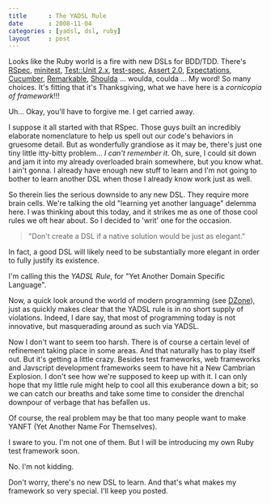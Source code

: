```yaml
---
title      : The YADSL Rule
date       : 2008-11-04
categories : [yadsl, dsl, ruby]
layout     : post
---
```


Looks like the Ruby world is a fire with new DSLs for BDD/TDD. There's 
[RSpec](http://rspec.info/),
[minitest](http://blog.zenspider.com/minitest/),
[Test::Unit 2.x](http://test-unit.rubyforge.org/test-unit/),
[test-spec](http://test-spec.rubyforge.org/test-spec/),
[Assert 2.0](http://www.oreillynet.com/ruby/blog/2008/02/assert2.html),
[Expectations](http://expectations.rubyforge.org/),
[Cucumber](http://github.com/aslakhellesoy/cucumber/tree/master),
[Remarkable](http://github.com/carlosbrando/remarkable/tree/master),
[Shoulda](http://www.thoughtbot.com/projects/shoulda/)
... woulda, coulda ... My word! So many choices. It's fitting that
it's Thanksgiving, what we have here is a <i>cornicopia of framework</i>!!!

Uh... Okay, you'll have to forgive me. I get carried away.

I suppose it all started with that RSpec. Those guys built an incredibly 
elaborate nomenclature to help us spell out our code's behaviors in gruesome
detail. But as wonderfully grandiose as it may be, there's just one tiny little
itty-bitty problem... <i>I can't remember it</i>. Oh, sure, I could sit down and
jam it into my already overloaded brain somewhere, but you know what. I ain't
gonna. I already have enough new stuff to learn and I'm not going to bother to
learn another DSL when those I already know work just as well.

So therein lies the serious downside to any new DSL. They require more brain
cells. We're talking the old "learning yet another language" delemma here. I was
thinking about this today, and it strikes me as one of those cool rules we oft
hear about. So I decided to 'writ' one for the occasion.

<blockquote>
  "Don't create a DSL if a native solution would be just as elegant."
</blockquote>

In fact, a good DSL will likely need to be substantially more elegant in order
to fully justify its existence.

I'm calling this the <i>YADSL Rule</i>, for "Yet Another Domain Specific Language".

Now, a quick look around the world of modern programming 
(see [DZone](http://dzone.com)),
just as quickly makes clear that the YADSL rule is in no short supply of
violations. Indeed, I dare say, that most of programming today is not innovative,
but masquerading around as such via YADSL.

Now I don't want to seem too harsh. There is of course a certain level of
refinement taking place in some areas. And that naturally has to play itself
out. But it's getting a little crazy. Besides test frameworks, web frameworks 
and Javscript development frameworks seem to have hit a New Cambrian Explosion.
I don't see how we're supposed to keep up with it.
I can only hope that my little rule might help to cool all
this exuberance down a bit; so we can catch our breaths and take some time
to consider the drenchal downpour of verbage that has befallen us.

Of course, the real problem may be that too many people want to make YANFT
(Yet Another Name For Themselves).

I sware to you. I'm not one of them. But I will be introducing my own Ruby
test framework soon.

No. I'm not kidding.

Don't worry, there's no new DSL to learn. And that's what makes my framework
so very special. I'll keep you posted.

